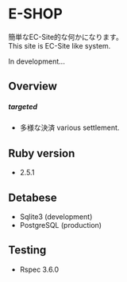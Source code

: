 # E-SHOP

 簡単なEC-Site的な何かになります。  
 This site is EC-Site like system.

 In development...

## Overview
##### targeted  
* 多様な決済  various settlement.

## Ruby version  
* 2.5.1

## Detabese  
* Sqlite3     (development)  
* PostgreSQL  (production)

## Testing
* Rspec 3.6.0
